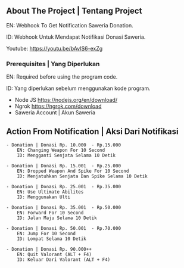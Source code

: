 ## About The Project | Tentang Project
EN: Webhook To Get Notification Saweria Donation.

ID: Webhook Untuk Mendapat Notifikasi Donasi Saweria.

Youtube: https://youtu.be/bAvIS6-exZg



### Prerequisites | Yang Diperlukan 

EN: Required before using the program code.

ID: Yang diperlukan sebelum menggunakan kode program.

* Node JS https://nodejs.org/en/download/
* Ngrok https://ngrok.com/download
* Saweria Account | Akun Saweria


## Action From Notification | Aksi Dari Notifikasi


```
- Donation | Donasi Rp. 10.000  - Rp.15.000
    EN: Changing Weapon For 10 Second
    ID: Mengganti Senjata Selama 10 Detik

- Donation | Donasi Rp. 15.001  - Rp.25.000
    EN: Dropped Weapon And Spike For 10 Second
    ID: Menjatuhkan Senjata Dan Spike Selama 10 Detik

- Donation | Donasi Rp. 25.001  - Rp.35.000
    EN: Use Ultimate Abilites
    ID: Menggunakan Ulti

- Donation | Donasi Rp. 35.001  - Rp.50.000
    EN: Forward For 10 Second
    ID: Jalan Maju Selama 10 Detik

- Donation | Donasi Rp. 50.001  - Rp.70.000
    EN: Jump For 10 Second
    ID: Lompat Selama 10 Detik

- Donation | Donasi Rp. 90.000++
    EN: Quit Valorant (ALT + F4)
    ID: Keluar Dari Valorant (ALT + F4)

```
